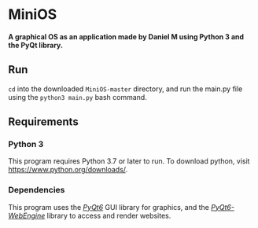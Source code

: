 # MiniOS
#### A graphical OS as an application made by Daniel M using Python 3 and the PyQt library.
## Run
`cd` into the downloaded `MiniOS-master` directory, and run the main.py file using the `python3 main.py` bash command.
## Requirements
### Python 3
This program requires Python 3.7 or later to run. To download python, visit https://www.python.org/downloads/.
### Dependencies
This program uses the [_PyQt6_](https://pypi.org/project/PyQt6/) GUI library for graphics, and the [_PyQt6-WebEngine_](https://pypi.org/project/PyQt6-WebEngine/) library to access and render websites.
